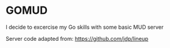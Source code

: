 # GOMUD

I decide to excercise my Go skills with some basic MUD server

Server code adapted from: https://github.com/jdp/lineup
